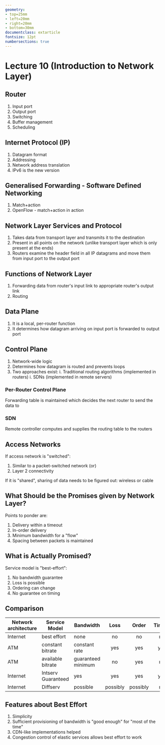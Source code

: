 ```yaml
---
geometry:
- top=25mm
- left=20mm
- right=20mm
- bottom=30mm
documentclass: extarticle
fontsize: 12pt
numbersections: true
---
```


# Lecture 10 (Introduction to Network Layer)

## Router
1. Input port
2. Output port
3. Switching
4. Buffer management
5. Scheduling

## Internet Protocol (IP)
1. Datagram format
2. Addressing
3. Network address translation
4. IPv6 is the new version

## Generalised Forwarding - Software Defined Networking
1. Match+action
2. OpenFlow - match+action in action

## Network Layer Services and Protocol
1. Takes data from transport layer and transmits it to the destination
2. Present in all points on the network (unlike transport layer which is only present at the ends)
3. Routers examine the header field in all IP datagrams and move them from input port to the output port

## Functions of Network Layer
1. Forwarding data from router's input link to appropriate router's output link
2. Routing

## Data Plane
1. It is a local, per-router function
2. It determines how datagram arriving on input port is forwarded to output port

## Control Plane
1. Network-wide logic
2. Determines how datagram is routed and prevents loops
3. Two approaches exist:
    i. Traditional routing algorithms (implemented in routers)
    i. SDNs (implemented in remote servers)

### Per-Router Control Plane
Forwarding table is maintained which decides the next router to send the data to

### SDN
Remote controller computes and supplies the routing table to the routers

## Access Networks
If access network is "switched":

1. Similar to a packet-switched network (or)
2. Layer 2 connectivity

If it is "shared", sharing of data needs to be figured out: wireless or cable

## What Should be the Promises given by Network Layer?
Points to ponder are:

1. Delivery within a timeout
2. In-order delivery
3. Minimum bandwidth for a "flow"
4. Spacing between packets is maintained

## What is Actually Promised?
Service model is "best-effort":

1. No bandwidth guarantee
2. Loss is possible
3. Ordering can change
4. No guarantee on timing

## Comparison
Network architecture | Service Model | Bandwidth | Loss | Order | Timing
--- | --- | --- | :---: | :---: | :---:
Internet | best effort | none | no | no | no
ATM | constant bitrate | constant rate | yes | yes | yes
ATM | available bitrate | guaranteed minimum | no | yes | no
Internet | Intserv Guaranteed | yes | yes | yes | yes
Internet | Diffserv | possible | possibly | possibly | no

## Features about Best Effort
1. Simplicity
1. Sufficient provisioning of bandwidth is "good enough" for "most of the time"
1. CDN-like implementations helped
1. Congestion control of elastic services allows best effort to work
